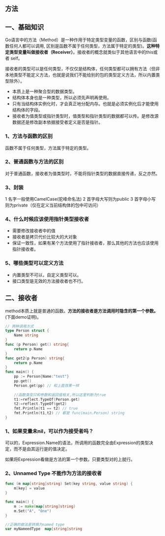 ## 方法
## 一、基础知识
Go语言中的方法（Method）是一种作用于特定类型变量的函数，区别与函数(函数任何人都可以调用, 区别是函数不属于任何类型，方法属于特定的类型)。**这种特定类型变量叫做接收者（Receiver）**。接收者的概念就类似于其他语言中的this或者 self。

接收者的类型可以是任何类型，不仅仅是结构体，任何类型都可以拥有方法（但非本地类型不能定义方法，也就是说我们不能给别的包的类型定义方法，所以内置类型除外）。

* 本质上是一种聚合型的数据类型。
* 结构体本身也是一种类型，所以必须先声明再使用。
* 只有当结构体实例化时，才会真正地分配内存。也就是必须实例化后才能使用结构体的字段。
* 接收者为值类型或指针类型时，值类型和指针类型的数据都可以传。是修改源数据还是修改副本依据接受者定义是否是指针。

### 1、方法与函数的区别
函数不属于任何类型，方法属于特定的类型。

### 2、普通函数与方法的区别
对于普通函数，接收者为值类型时，不能将指针类型的数据直接传递，反之亦然。
 
### 3、封装
1 名字一般使用CamelCase(驼峰命名法)
2 首字母大写则为public
3 首字母小写则为private（仅在定义当前结构体的包中可访问）

### 4、什么时候应该使用指针类型接收者
* 需要修改接收者中的值
* 接收者是拷贝代价比较大的大对象
* 保证一致性，如果有某个方法使用了指针接收者，那么其他的方法也应该使用指针接收者。

### 5、哪些类型可以定义方法
* 内置类型不可以，自定义类型可以。
* 接口类型是无效的方法接收者也不行。

## 二、接收者
method本质上就是普通的函数。**方法的接收者是方法调用时隐含的第一个参数。**(下面demo证明)。

```go
// 两种调用方式
type Person struct {
	Name string
}
func (p Person) get() string{
	return p.Name
}
func get2(p Person) string{
	return p.Name
}
func main() {
	pp := Person{Name:"test"}
	pp.get()
	Person.get(pp) // 和上面效果一样
	
	//函数类型只和参数和返回值相关,所以这里判断为true
	t1:=reflect.TypeOf(Person.get)
	t2:=reflect.TypeOf(get2)
	fmt.Println(t1 == t2) // true
	fmt.Println(t1,t2) // 都是 func(main.Person) string
}
```

### 1、如果变量未nil，可以作为接受者吗？
可以的，Expression.Name的语法，所调用的函数完全由Expression的类型决定，而不是由其运行是的值决定。

如果将Expression看做是方法的第一个参数。只要类型对的上就行。

### 2、Unnamed Type 不能作为方法的接收者

```go
func (m map[string]string) Set(key string, value string) {
    m[key] = value
}

func main() {
    m := make(map[string]string)
    m.Set("A", "One")
}

//正确的做法是转换为named type
var myNameedType  map[string]string
```









  